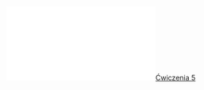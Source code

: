 ![W5_Analiza_21_Gran_Ciąg_f](/Notatki/Semestr%201/Analiza%20matematyczna%201.2A/Wyk%C5%82ady/Wyk%C5%82ad%205/W5_Analiza_21_Gran_Ci%C4%85g_f.pdf)[Ćwiczenia 5](/Notatki/Semestr%201/Analiza%20matematyczna%201.2A/%C4%86wiczenia/%C4%86wiczenia%205/%C4%86wiczenia%205.md)